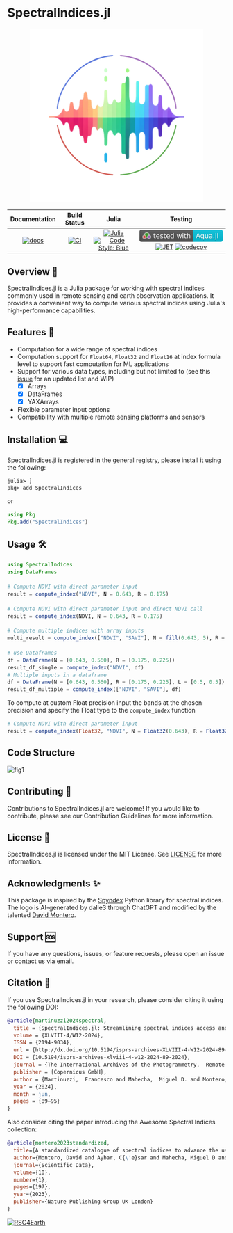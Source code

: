 # SpectralIndices.jl

<p align="center">
    <img width="400px" src="docs/src/assets/logo.png"/>
</p>

| **Documentation** | **Build Status** | **Julia** | **Testing** |
|:-----------------:|:----------------:|:---------:|:-----------:|
| [![docs][docs-img]][docs-url] | [![CI][ci-img]][ci-url] | [![Julia][julia-img]][julia-url] [![Code Style: Blue][style-img]][style-url] | [![Aqua QA][aqua-img]][aqua-url] [![JET][jet-img]][jet-url] [![codecov][cc-img]][cc-url] |

[docs-img]: https://img.shields.io/badge/docs-stable-blue.svg
[docs-url]: https://awesome-spectral-indices.github.io/SpectralIndices.jl/dev/

[ci-img]: https://github.com/awesome-spectral-indices/SpectralIndices.jl/actions/workflows/CI.yml/badge.svg
[ci-url]: https://github.com/awesome-spectral-indices/SpectralIndices.jl/actions/workflows/CI.yml

[cc-img]: https://codecov.io/gh/awesome-spectral-indices/SpectralIndices.jl/graph/badge.svg?token=0IRRDAZM0U
[cc-url]: https://codecov.io/gh/awesome-spectral-indices/SpectralIndices.jl

[julia-img]: https://img.shields.io/badge/julia-v1.10+-blue.svg
[julia-url]: https://julialang.org/

[style-img]: https://img.shields.io/static/v1?label=code%20style&message=SciML&color=9558b2&labelColor=389826
[style-url]: https://github.com/SciML/SciMLStyle

[aqua-img]: https://raw.githubusercontent.com/JuliaTesting/Aqua.jl/master/badge.svg
[aqua-url]: https://github.com/JuliaTesting/Aqua.jl

[jet-img]: https://img.shields.io/badge/%E2%9C%88%EF%B8%8F%20tested%20with%20-%20JET.jl%20-%20red
[jet-url]: https://github.com/aviatesk/JET.jl

## Overview 📖

SpectralIndices.jl is a Julia package for working with spectral indices commonly used in remote sensing and earth observation applications. It provides a convenient way to compute various spectral indices using Julia's high-performance capabilities.

## Features 🚀

- Computation for a wide range of spectral indices 
- Computation support for `Float64`, `Float32` and `Float16` at index formula level to support fast computation for ML applications
- Support for various data types, including but not limited to (see this [issue](https://github.com/awesome-spectral-indices/SpectralIndices.jl/issues/8) for an updated list and WIP)
  - [x] Arrays
  - [x] DataFrames
  - [x] YAXArrays
- Flexible parameter input options
- Compatibility with multiple remote sensing platforms and sensors

## Installation 💻
SpectralIndices.jl is registered in the general registry, please install it using the following:
```julia_repl
julia> ]
pkg> add SpectralIndices
```
or
```julia
using Pkg
Pkg.add("SpectralIndices")
```

## Usage 🛠️

```julia
using SpectralIndices
using DataFrames

# Compute NDVI with direct parameter input
result = compute_index("NDVI", N = 0.643, R = 0.175)

# Compute NDVI with direct parameter input and direct NDVI call
result = compute_index(NDVI, N = 0.643, R = 0.175)

# Compute multiple indices with array inputs
multi_result = compute_index(["NDVI", "SAVI"], N = fill(0.643, 5), R = fill(0.175, 5), L = fill(0.5, 5))

# use Dataframes
df = DataFrame(N = [0.643, 0.560], R = [0.175, 0.225])
result_df_single = compute_index("NDVI", df)
# Multiple inputs in a dataframe
df = DataFrame(N = [0.643, 0.560], R = [0.175, 0.225], L = [0.5, 0.5])
result_df_multiple = compute_index(["NDVI", "SAVI"], df)
```

To compute at custom Float precision input the bands at the chosen precision and specify the Float type to the `compute_index` function
```julia
# Compute NDVI with direct parameter input
result = compute_index(Float32, "NDVI", N = Float32(0.643), R = Float32(0.175))
```

## Code Structure

![fig1](https://github.com/awesome-spectral-indices/SpectralIndices.jl/assets/10376688/fb680f5a-7130-49fc-ae20-386fed3777ed)

## Contributing 🤝

Contributions to SpectralIndices.jl are welcome! If you would like to contribute, please see our Contribution Guidelines for more information.

## License 📜

SpectralIndices.jl is licensed under the MIT License. See [LICENSE](https://github.com/awesome-spectral-indices/SpectralIndices.jl/blob/main/LICENSE) for more information.

## Acknowledgments ✨

This package is inspired by the [Spyndex](https://github.com/awesome-spectral-indices/spyndex) Python library for spectral indices. The logo is AI-generated by dalle3 through ChatGPT and modified by the talented [David Montero](https://github.com/davemlz).

## Support 🆘

If you have any questions, issues, or feature requests, please open an issue or contact us via email.

## Citation 🔗

If you use SpectralIndices.jl in your research, please consider citing it using the following DOI:

```bibtex
@article{martinuzzi2024spectral,
  title = {SpectralIndices.jl: Streamlining spectral indices access and computation for Earth system research},
  volume = {XLVIII-4/W12-2024},
  ISSN = {2194-9034},
  url = {http://dx.doi.org/10.5194/isprs-archives-XLVIII-4-W12-2024-89-2024},
  DOI = {10.5194/isprs-archives-xlviii-4-w12-2024-89-2024},
  journal = {The International Archives of the Photogrammetry,  Remote Sensing and Spatial Information Sciences},
  publisher = {Copernicus GmbH},
  author = {Martinuzzi,  Francesco and Mahecha,  Miguel D. and Montero,  David and Alonso,  Lazaro and Mora,  Karin},
  year = {2024},
  month = jun,
  pages = {89–95}
}
```
Also consider citing the paper introducing the Awesome Spectral Indices collection:

```bibtex
@article{montero2023standardized,
  title={A standardized catalogue of spectral indices to advance the use of remote sensing in Earth system research},
  author={Montero, David and Aybar, C{\'e}sar and Mahecha, Miguel D and Martinuzzi, Francesco and S{\"o}chting, Maximilian and Wieneke, Sebastian},
  journal={Scientific Data},
  volume={10},
  number={1},
  pages={197},
  year={2023},
  publisher={Nature Publishing Group UK London}
}
```
[![RSC4Earth](https://github.com/davemlz/sen2nbar/raw/main/docs/_static/esds.png)](https://rsc4earth.de/authors/esds/)
